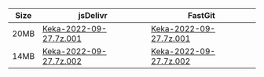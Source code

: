 |    Size   |     jsDelivr  | FastGit |
|  ---  |  ---  |  ---  |
| 20MB | [Keka-2022-09-27.7z.001](https://cdn.jsdelivr.net/gh/mainians/Keka@main/Keka-2022-09-27.7z.001) | [Keka-2022-09-27.7z.001](https://raw.fastgit.org/mainians/Keka/main/Keka-2022-09-27.7z.001) |
| 14MB | [Keka-2022-09-27.7z.002](https://cdn.jsdelivr.net/gh/mainians/Keka@main/Keka-2022-09-27.7z.002) | [Keka-2022-09-27.7z.002](https://raw.fastgit.org/mainians/Keka/main/Keka-2022-09-27.7z.002) |
